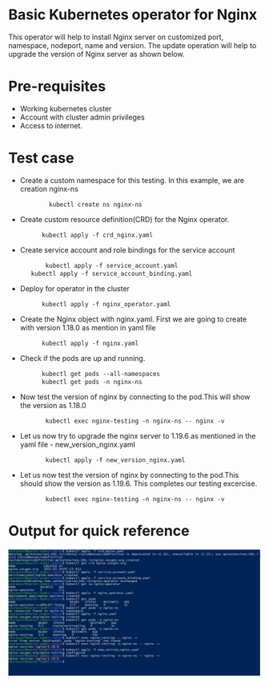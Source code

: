 # Basic Kubernetes operator for Nginx

This operator will help to install Nginx server on customized port, namespace, nodeport, name and version. The update operation will help to upgrade the version of Nginx server as shown below.


# Pre-requisites

- Working kubernetes cluster 
- Account with cluster admin privileges
- Access to internet.

# Test case

- Create a custom namespace for this testing. In this example, we are creation nginx-ns

 	          kubectl create ns nginx-ns
            
- Create custom resource definition(CRD) for the Nginx operator.

          	kubectl apply -f crd_nginx.yaml
            
 - Create service account and role bindings for the service account
 
 	          kubectl apply -f service_account.yaml
	 	  kubectl apply -f service_account_binding.yaml
 
- Deploy for operator in the cluster 

            kubectl apply -f nginx_operator.yaml
            
- Create the Nginx object with nginx.yaml. First we are going to create with version 1.18.0 as mention in yaml file

            kubectl apply -f nginx.yaml
            
- Check if the pods are up and running. 

            kubectl get pods --all-namespaces
            kubectl get pods -n nginx-ns
            
- Now test the version of nginx by connecting to the pod.This will show the version as 1.18.0

             kubectl exec nginx-testing -n nginx-ns -- nginx -v
             
- Let us now try to upgrade the nginx server to 1.19.6 as mentioned in the yaml file - new_version_nginx.yaml

             kubectl apply -f new_version_nginx.yaml
             
- Let us now test the version of nginx by connecting to the pod.This should show the version as 1.19.6. This completes our testing excercise.

             kubectl exec nginx-testing -n nginx-ns -- nginx -v
    
 # Output for quick reference
 
 ![Screenshot](img/nginx_operator.JPG)
